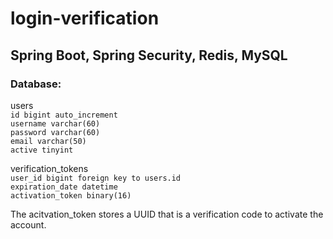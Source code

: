 # login-verification

## Spring Boot, Spring Security, Redis, MySQL

### Database:
users </br>
``id bigint auto_increment``</br>
``username varchar(60)``</br>
``password varchar(60)``</br>
``email varchar(50)``</br>
``active tinyint``</br>

verification_tokens</br>
``user_id bigint foreign key to users.id``</br>
``expiration_date datetime``</br>
``activation_token binary(16)``

The acitvation_token stores a UUID that is a 
verification code to activate the account.